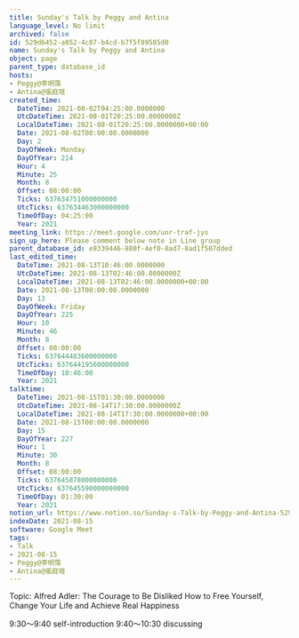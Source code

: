```yaml
---
title: Sunday's Talk by Peggy and Antina
language_level: No limit
archived: false
id: 529d6452-a052-4c07-b4cd-b7f5f89585d0
name: Sunday's Talk by Peggy and Antina
object: page
parent_type: database_id
hosts:
- Peggy@李明霈
- Antina@張庭瑄
created_time:
  DateTime: 2021-08-02T04:25:00.0000000
  UtcDateTime: 2021-08-01T20:25:00.0000000Z
  LocalDateTime: 2021-08-01T20:25:00.0000000+00:00
  Date: 2021-08-02T00:00:00.0000000
  Day: 2
  DayOfWeek: Monday
  DayOfYear: 214
  Hour: 4
  Minute: 25
  Month: 8
  Offset: 08:00:00
  Ticks: 637634751000000000
  UtcTicks: 637634463000000000
  TimeOfDay: 04:25:00
  Year: 2021
meeting_link: https://meet.google.com/uor-traf-jys
sign_up_here: Please comment below note in Line group
parent_database_id: e9339446-880f-4ef0-8ad7-8ad1f507dded
last_edited_time:
  DateTime: 2021-08-13T10:46:00.0000000
  UtcDateTime: 2021-08-13T02:46:00.0000000Z
  LocalDateTime: 2021-08-13T02:46:00.0000000+00:00
  Date: 2021-08-13T00:00:00.0000000
  Day: 13
  DayOfWeek: Friday
  DayOfYear: 225
  Hour: 10
  Minute: 46
  Month: 8
  Offset: 08:00:00
  Ticks: 637644483600000000
  UtcTicks: 637644195600000000
  TimeOfDay: 10:46:00
  Year: 2021
talktime:
  DateTime: 2021-08-15T01:30:00.0000000
  UtcDateTime: 2021-08-14T17:30:00.0000000Z
  LocalDateTime: 2021-08-14T17:30:00.0000000+00:00
  Date: 2021-08-15T00:00:00.0000000
  Day: 15
  DayOfYear: 227
  Hour: 1
  Minute: 30
  Month: 8
  Offset: 08:00:00
  Ticks: 637645878000000000
  UtcTicks: 637645590000000000
  TimeOfDay: 01:30:00
  Year: 2021
notion_url: https://www.notion.so/Sunday-s-Talk-by-Peggy-and-Antina-529d6452a0524c07b4cdb7f5f89585d0
indexDate: 2021-08-15
software: Google Meet
tags:
- Talk
- 2021-08-15
- Peggy@李明霈
- Antina@張庭瑄
---
```


Topic: Alfred Adler: The Courage to Be Disliked
How to Free Yourself, Change Your Life and Achieve Real Happiness

9:30～9:40 self-introduction
9:40～10:30 discussing


